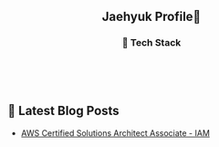 <h2 align="center"> Jaehyuk Profile👋 </h2> 

<h3 align="center"> 🔧 Tech Stack </h3> 

<p align="center">
  <img alt="" src= "https://img.shields.io/badge/HTML5-E34F26?style=for-the-badge&logo=html5&logoColor=white"/> 
  <img alt="" src= "https://img.shields.io/badge/CSS3-1572B6?style=for-the-badge&logo=css3&logoColor=white"/> 
  <img alt="" src= "https://img.shields.io/badge/JavaScript-F7DF1E?style=for-the-badge&logo=JavaScript&logoColor=white"/> 
  </br>
  <img alt="" src= "https://img.shields.io/badge/Java-ED8B00?style=for-the-badge&logo=openjdk&logoColor=white"/> 
  <img alt="" src= "https://img.shields.io/badge/Spring-6DB33F?style=for-the-badge&logo=spring&logoColor=white"/>
  </br>
  <img alt="" src= "https://img.shields.io/badge/MySQL-4B89DC?style=for-the-badge&logo=mysql&logoColor=white"/>
  <img alt="" src= "https://img.shields.io/badge/redis-%23DD0031.svg?&style=for-the-badge&logo=redis&logoColor=white"/>
  <img alt="" src= "https://img.shields.io/badge/Amazon_AWS-232F3E?style=for-the-badge&logo=amazon-aws&logoColor=white"/>
</p>

## 📕 Latest Blog Posts 

<ul><li><a href='https://maehyuk.tistory.com/5' target='_blank'>AWS Certified Solutions Architect Associate - IAM</a></li></ul>